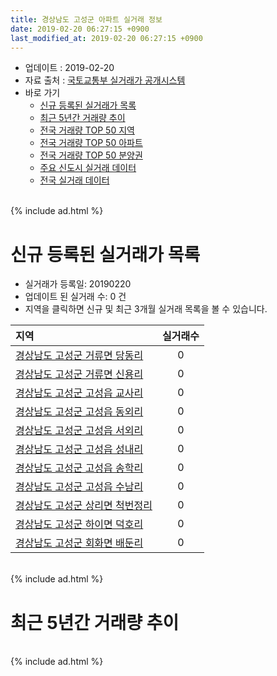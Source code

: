 ```yaml
---
title: 경상남도 고성군 아파트 실거래 정보
date: 2019-02-20 06:27:15 +0900
last_modified_at: 2019-02-20 06:27:15 +0900
---
```


* 업데이트 : 2019-02-20
* 자료 출처 : [국토교통부 실거래가 공개시스템](http://rt.molit.go.kr)
* 바로 가기
    * [신규 등록된 실거래가 목록](#신규-등록된-실거래가-목록)
    * [최근 5년간 거래량 추이](#최근-5년간-거래량-추이)
    * [전국 거래량 TOP 50 지역](https://inasie.github.io/apt-trade-info/최근-3개월-전국에서-가장-거래가-많이-발생한-지역)
    * [전국 거래량 TOP 50 아파트](https://inasie.github.io/apt-trade-info/최근-3개월-전국에서-가장-거래가-많이-발생한-아파트)
    * [전국 거래량 TOP 50 분양권](https://inasie.github.io/apt-trade-info/최근-3개월-전국에서-가장-거래가-많이-발생한-분양권)
    * [주요 신도시 실거래 데이터](https://inasie.github.io/apt-trade-info/주요-신도시)
    * [전국 실거래 데이터](https://inasie.github.io/apt-trade-info/전국)

<br>
{% include ad.html %}
<br>

# 신규 등록된 실거래가 목록
* 실거래가 등록일: 20190220
* 업데이트 된 실거래 수: 0 건
* 지역을 클릭하면 신규 및 최근 3개월 실거래 목록을 볼 수 있습니다.


|지역|실거래수|
|:---|:---:|
|[경상남도 고성군 거류면 당동리](https://inasie.github.io/apt-trade-info/경상남도-고성군-거류면-당동리)|0|
|[경상남도 고성군 거류면 신용리](https://inasie.github.io/apt-trade-info/경상남도-고성군-거류면-신용리)|0|
|[경상남도 고성군 고성읍 교사리](https://inasie.github.io/apt-trade-info/경상남도-고성군-고성읍-교사리)|0|
|[경상남도 고성군 고성읍 동외리](https://inasie.github.io/apt-trade-info/경상남도-고성군-고성읍-동외리)|0|
|[경상남도 고성군 고성읍 서외리](https://inasie.github.io/apt-trade-info/경상남도-고성군-고성읍-서외리)|0|
|[경상남도 고성군 고성읍 성내리](https://inasie.github.io/apt-trade-info/경상남도-고성군-고성읍-성내리)|0|
|[경상남도 고성군 고성읍 송학리](https://inasie.github.io/apt-trade-info/경상남도-고성군-고성읍-송학리)|0|
|[경상남도 고성군 고성읍 수남리](https://inasie.github.io/apt-trade-info/경상남도-고성군-고성읍-수남리)|0|
|[경상남도 고성군 상리면 척번정리](https://inasie.github.io/apt-trade-info/경상남도-고성군-상리면-척번정리)|0|
|[경상남도 고성군 하이면 덕호리](https://inasie.github.io/apt-trade-info/경상남도-고성군-하이면-덕호리)|0|
|[경상남도 고성군 회화면 배둔리](https://inasie.github.io/apt-trade-info/경상남도-고성군-회화면-배둔리)|0|


<br>
{% include ad.html %}
<br>

# 최근 5년간 거래량 추이


<div style="width:100%;">
    <canvas id="deal_progress" height="200"></canvas>
</div>

<script>
new Chart(document.getElementById("deal_progress"), {
    type: 'line',
    data: {
        labels: ['201402','201403','201404','201405','201406','201407','201408','201409','201410','201411','201412','201501','201502','201503','201504','201505','201506','201507','201508','201509','201510','201511','201512','201601','201602','201603','201604','201605','201606','201607','201608','201609','201610','201611','201612','201701','201702','201703','201704','201705','201706','201707','201708','201709','201710','201711','201712','201801','201802','201803','201804','201805','201806','201807','201808','201809','201810','201811','201812','201901','201902'],
        datasets: [{
            label: '매매',
            pointRadius: 1,
            data: [28, 35, 33, 22, 27, 22, 63, 45, 38, 18, 19, 20, 18, 36, 22, 16, 15, 19, 17, 22, 25, 18, 27, 15, 35, 28, 25, 10, 12, 11, 14, 19, 32, 29, 21, 22, 21, 19, 11, 58, 24, 13, 27, 21, 12, 7, 12, 29, 22, 19, 16, 10, 17, 25, 14, 9, 15, 16, 14, 8, 4],
            borderColor: "rgba(255, 201, 14, 1)",
            backgroundColor: "rgba(255, 201, 14, 0.5)",
            fill: false,
            lineTension: 0
        },{
            label: '전월세',
            pointRadius: 1,
            data: [12, 8, 4, 8, 8, 6, 8, 7, 14, 7, 6, 6, 5, 5, 4, 4, 3, 5, 3, 2, 1, 1, 6, 6, 8, 6, 8, 6, 3, 7, 3, 6, 12, 10, 9, 11, 18, 19, 9, 8, 9, 13, 4, 16, 4, 8, 14, 5, 11, 8, 10, 10, 10, 6, 7, 4, 11, 7, 10, 8, 2],
            borderColor: "rgba(0, 141, 185, 1)",
            backgroundColor: "rgba(0, 141, 185, 0.5)",
            fill: false,
            lineTension: 0
        }
        ]
    },
    options: {
        responsive: true,
        title: {
            display: false
        },
        tooltips: {
            mode: 'index',
            intersect: false
        },
        hover: {
            mode: 'nearest',
            intersect: true
        },
        scales: {
            xAxes: [{
                display: true,
                scaleLabel: {
                    display: true,
                    labelString: '년/월'
                }
            }],
            yAxes: [{
                display: true,
                ticks: {
                    suggestedMin: 0,
                },
                scaleLabel: {
                    display: true,
                    labelString: '실거래 수'
                }
            }]
        }
    }
});

</script>


<br>
{% include ad.html %}
<br>


